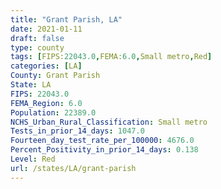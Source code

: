 ```yaml
---
title: "Grant Parish, LA"
date: 2021-01-11
draft: false
type: county
tags: [FIPS:22043.0,FEMA:6.0,Small metro,Red]
categories: [LA]
County: Grant Parish
State: LA
FIPS: 22043.0
FEMA_Region: 6.0
Population: 22389.0
NCHS_Urban_Rural_Classification: Small metro
Tests_in_prior_14_days: 1047.0
Fourteen_day_test_rate_per_100000: 4676.0
Percent_Positivity_in_prior_14_days: 0.138
Level: Red
url: /states/LA/grant-parish
---
```



